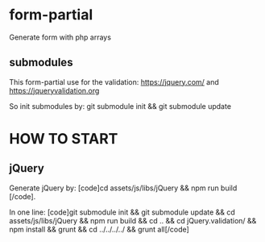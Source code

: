 # form-partial
Generate form with php arrays

## submodules
This form-partial use for the validation: 
https://jquery.com/ and 
https://jqueryvalidation.org

So init submodules by: git submodule init && git submodule update

# HOW TO START

## jQuery
Generate jQuery by: [code]cd assets/js/libs/jQuery && npm run build [/code].

In one line:
[code]git submodule init && git submodule update && cd assets/js/libs/jQuery && npm run build && cd .. && cd jQuery.validation/ && npm install && grunt && cd ../../../../ && grunt all[/code]